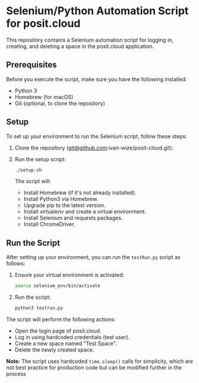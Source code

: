 # Selenium/Python Automation Script for posit.cloud
This repository contains a Selenium automation script for logging in, creating, and deleting a space in the posit.cloud application.

## Prerequisites
Before you execute the script, make sure you have the following installed:
- Python 3
- Homebrew (for macOS)
- Git (optional, to clone the repository)

## Setup
To set up your environment to run the Selenium script, follow these steps:

1. Clone the repository (git@github.com:ivan-wize/posit-cloud.git):
2. Run the setup script:
    ```sh
    ./setup.sh
    ```

    The script will:

    - Install Homebrew (if it's not already installed).
    - Install Python3 via Homebrew.
    - Upgrade pip to the latest version.
    - Install virtualenv and create a virtual environment.
    - Install Selenium and requests packages.
    - Install ChromeDriver.

## Run the Script
After setting up your environment, you can run the `testRun.py` script as follows:

1. Ensure your virtual environment is activated:

    ```sh
    source selenium_env/bin/activate
    ```

2. Run the script:

    ```sh
    python3 testrun.py
    ```

The script will perform the following actions:

- Open the login page of posit.cloud.
- Log in using hardcoded credentials (test user).
- Create a new space named "Test Space".
- Delete the newly created space.

**Note:** The script uses hardcoded `time.sleep()` calls for simplicity, which are not best practice for production code but can be modified further in the process
